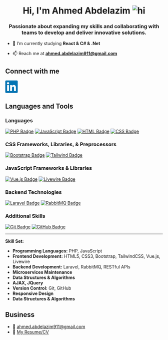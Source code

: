 <h1 align="center">Hi, I'm Ahmed Abdelazim <img src="https://user-images.githubusercontent.com/1303154/88677602-1635ba80-d120-11ea-84d8-d263ba5fc3c0.gif" width="28px" height="28px" alt="hi"></h1>
<h3 align="center">Passionate about expanding my skills and collaborating with teams to develop and deliver innovative solutions.</h3>

- 🌱 I’m currently studying **React & C# & .Net**

- 📫 Reach me at **ahmed.abdelazim911@gmail.com**

## Connect with me
<a href="www.linkedin.com/in/ahmed-aesoliman" target="blank"><img align="center" src="./linkedin-logo.png" alt="AhmedAESoliman" height="40" width="40" /></a>

## Languages and Tools

### Languages
[![PHP Badge](https://img.shields.io/badge/-PHP-777BB4?style=for-the-badge&labelColor=black&logo=php&logoColor=777BB4)](#)
[![JavaScript Badge](https://img.shields.io/badge/-JavaScript-F7DF1E?style=for-the-badge&labelColor=black&logo=javascript&logoColor=F7DF1E)](#)
[![HTML Badge](https://img.shields.io/badge/-HTML-E34F26?style=for-the-badge&labelColor=black&logo=html5&logoColor=E34F26)](#)
[![CSS Badge](https://img.shields.io/badge/-CSS-1572B6?style=for-the-badge&labelColor=black&logo=css3&logoColor=1572B6)](#)

### CSS Frameworks, Libraries, & Preprocessors
[![Bootstrap Badge](https://img.shields.io/badge/-Bootstrap-7952B3?style=for-the-badge&labelColor=black&logo=bootstrap&logoColor=7952B3)](#)
[![Tailwind Badge](https://img.shields.io/badge/-Tailwind_CSS-38B2AC?style=for-the-badge&labelColor=black&logo=tailwind-css&logoColor=38B2AC)](#)

### JavaScript Frameworks & Libraries
[![Vue.js Badge](https://img.shields.io/badge/-Vue.js-4FC08D?style=for-the-badge&labelColor=black&logo=vue.js&logoColor=4FC08D)](#)
[![Livewire Badge](https://img.shields.io/badge/-Livewire-4A148C?style=for-the-badge&labelColor=black&logo=livewire&logoColor=4A148C)](#)

### Backend Technologies
[![Laravel Badge](https://img.shields.io/badge/-Laravel-FF2D20?style=for-the-badge&labelColor=black&logo=laravel&logoColor=FF2D20)](#)
[![RabbitMQ Badge](https://img.shields.io/badge/-RabbitMQ-FF6600?style=for-the-badge&labelColor=black&logo=rabbitmq&logoColor=FF6600)](#)

### Additional Skills
[![Git Badge](https://img.shields.io/badge/-Git-F05032?style=for-the-badge&labelColor=black&logo=git&logoColor=F05032)](#)
[![GitHub Badge](https://img.shields.io/badge/-GitHub-181717?style=for-the-badge&labelColor=black&logo=github&logoColor=181717)](#)

---

**Skill Set:**

- **Programming Languages:** PHP, JavaScript
- **Frontend Development:** HTML5, CSS3, Bootstrap, TailwindCSS, Vue.js, Livewire
- **Backend Development:** Laravel, RabbitMQ, RESTful APIs
- **Microservices Maintenance**
- **Data Structures & Algorithms**
- **AJAX, JQuery**
- **Version Control:** Git, GitHub
- **Responsive Design**
- **Data Structures & Algorithms**



## Business
- :email: ahmed.abdelazim911@gmail.com
- :paperclip: [My Resume/CV](https://github.com/Ahmed-AESoliman/Ahmed-AESoliman/blob/main/AhmedAESolimanResume.pdf)
